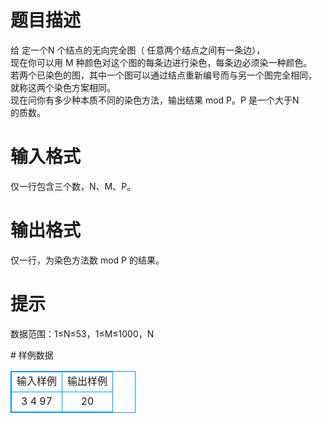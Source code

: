 # 

 
 # 题目描述 
<p>
给 定一个N 个结点的无向完全图（ 任意两个结点之间有一条边），<br>现在你可以用 M 种颜色对这个图的每条边进行染色，每条边必须染一种颜色。<br>若两个已染色的图，其中一个图可以通过结点重新编号而与另一个图完全相同，<br>就称这两个染色方案相同。<br>现在问你有多少种本质不同的染色方法，输出结果 mod P。P 是一个大于N<br>的质数。<br></p> 

 
 # 输入格式 
<p>
仅一行包含三个数，N、M、P。<br></p> 

 
 # 输出格式 
<p>
仅一行，为染色方法数 mod P 的结果。<br></p> 

 
 # 提示 
<p>
数据范围：1≤N≤53，1≤M≤1000，N<P≤10 9 。<br></p> 
# 样例数据
<style>
        table,table tr th, table tr td { border:1px solid #0094ff; }
        table { width: 200px; min-height: 25px; line-height: 25px; text-align: center; border-collapse: collapse;}   
    </style>
<table>
	<tr>
		<td>输入样例</td>
		<td>输出样例</td>
	</tr>
<tr><td>3 4 97
</td><td>20</td></tr></table>
